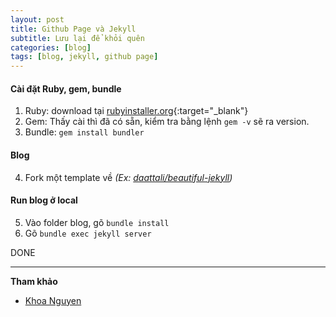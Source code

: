 ```yaml
---
layout: post
title: Github Page và Jekyll
subtitle: Lưu lại để khỏi quên
categories: [blog]
tags: [blog, jekyll, github page]
---
```


#### Cài đặt Ruby, gem, bundle
1. Ruby: download tại [rubyinstaller.org](https://rubyinstaller.org/downloads/){:target="_blank"}
2. Gem: Thấy cài thì đã có sẵn, kiểm tra bằng lệnh `gem -v` sẽ ra version.
3. Bundle: `gem install bundler`

#### Blog
4. Fork một template về *(Ex: [daattali/beautiful-jekyll](https://github.com/daattali/beautiful-jekyll))*

#### Run blog ở local
5. Vào folder blog, gõ `bundle install`
6. Gõ `bundle exec jekyll server`


DONE

------

**Tham khảo**
* [Khoa Nguyen](http://congkhoa.com/others/2016/08/04/tao-trang-web-mien-phi-voi-pages-github-va-jekyll.html)
